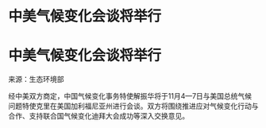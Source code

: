 # 中美气候变化会谈将举行

# 中美气候变化会谈将举行

来源：生态环境部

经中美双方商定，中国气候变化事务特使解振华将于11月4—7日与美国总统气候问题特使克里在美国加利福尼亚州进行会谈。双方将围绕推进应对气候变化行动与合作、支持联合国气候变化迪拜大会成功等深入交换意见。

